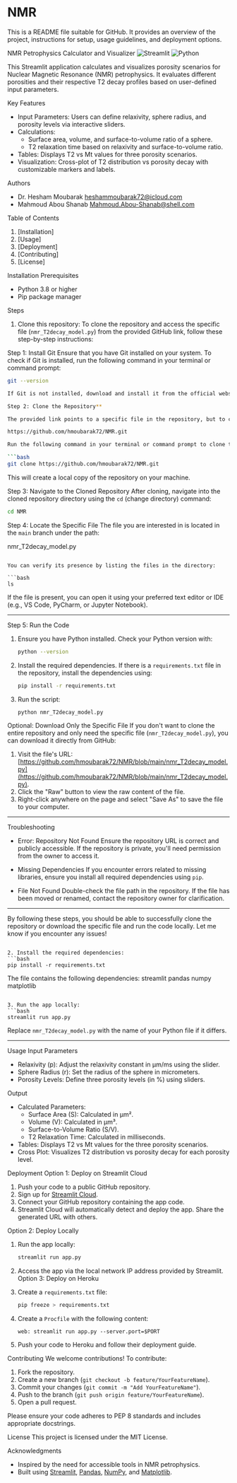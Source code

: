 # NMR
This is a README file suitable for GitHub. It provides an overview of the project, instructions for setup, usage guidelines, and deployment options.

NMR Petrophysics Calculator and Visualizer
![Streamlit](https://img.shields.io/badge/Streamlit-FF4B4B?style=for-the-badge&logo=streamlit&logoColor=white)
![Python](https://img.shields.io/badge/Python-3776AB?style=for-the-badge&logo=python&logoColor=white)

This Streamlit application calculates and visualizes porosity scenarios for Nuclear Magnetic Resonance (NMR) petrophysics. It evaluates different porosities and their respective T2 decay profiles based on user-defined input parameters.

Key Features
- Input Parameters: Users can define relaxivity, sphere radius, and porosity levels via interactive sliders.
- Calculations:
  - Surface area, volume, and surface-to-volume ratio of a sphere.
  - T2 relaxation time based on relaxivity and surface-to-volume ratio.
- Tables: Displays T2 vs Mt values for three porosity scenarios.
- Visualization: Cross-plot of T2 distribution vs porosity decay with customizable markers and labels.

Authors
- Dr. Hesham Moubarak heshammoubarak72@icloud.com
- Mahmoud Abou Shanab Mahmoud.Abou-Shanab@shell.com

Table of Contents
1. [Installation]
2. [Usage]
3. [Deployment]
4. [Contributing]
5. [License]

Installation
Prerequisites
- Python 3.8 or higher
- Pip package manager

Steps
1. Clone this repository:
  To clone the repository and access the specific file (`nmr_T2decay_model.py`) from the provided GitHub link, follow these step-by-step instructions:

Step 1: Install Git
Ensure that you have Git installed on your system. To check if Git is installed, run the following command in your terminal or command prompt:

```bash
git --version

If Git is not installed, download and install it from the official website: [https://git-scm.com/](https://git-scm.com/).

Step 2: Clone the Repository**

The provided link points to a specific file in the repository, but to clone the entire repository, you need the repository's main URL. Based on the link you provided, the repository's main URL is:

https://github.com/hmoubarak72/NMR.git

Run the following command in your terminal or command prompt to clone the repository:

```bash
git clone https://github.com/hmoubarak72/NMR.git
```

This will create a local copy of the repository on your machine.

Step 3: Navigate to the Cloned Repository
After cloning, navigate into the cloned repository directory using the `cd` (change directory) command:

```bash
cd NMR
```

Step 4: Locate the Specific File
The file you are interested in is located in the `main` branch under the path:

nmr_T2decay_model.py
```

You can verify its presence by listing the files in the directory:

```bash
ls
```

If the file is present, you can open it using your preferred text editor or IDE (e.g., VS Code, PyCharm, or Jupyter Notebook).

---

Step 5: Run the Code
1. Ensure you have Python installed. Check your Python version with:
   ```bash
   python --version
   ```

2. Install the required dependencies. If there is a `requirements.txt` file in the repository, install the dependencies using:
   ```bash
   pip install -r requirements.txt
   ```

3. Run the script:
   ```bash
   python nmr_T2decay_model.py
   ```

Optional: Download Only the Specific File
If you don't want to clone the entire repository and only need the specific file (`nmr_T2decay_model.py`), you can download it directly from GitHub:

1. Visit the file's URL: [https://github.com/hmoubarak72/NMR/blob/main/nmr_T2decay_model.py](https://github.com/hmoubarak72/NMR/blob/main/nmr_T2decay_model.py).
2. Click the "Raw" button to view the raw content of the file.
3. Right-click anywhere on the page and select "Save As" to save the file to your computer.

---

Troubleshooting
- Error: Repository Not Found
  Ensure the repository URL is correct and publicly accessible. If the repository is private, you'll need permission from the owner to access it.

- Missing Dependencies
  If you encounter errors related to missing libraries, ensure you install all required dependencies using `pip`.

- File Not Found
  Double-check the file path in the repository. If the file has been moved or renamed, contact the repository owner for clarification.

---

By following these steps, you should be able to successfully clone the repository or download the specific file and run the code locally. Let me know if you encounter any issues!

   ```

2. Install the required dependencies:
   ```bash
   pip install -r requirements.txt
   ```

   The  file contains the following dependencies:
   streamlit
   pandas
   numpy
   matplotlib
   ```

3. Run the app locally:
   ```bash
   streamlit run app.py
   ```

   Replace `nmr_T2decay_model.py` with the name of your Python file if it differs.

---

Usage
Input Parameters
- Relaxivity (p): Adjust the relaxivity constant in µm/ms using the slider.
- Sphere Radius (r): Set the radius of the sphere in micrometers.
- Porosity Levels: Define three porosity levels (in %) using sliders.

Output
- Calculated Parameters:
  - Surface Area (S): Calculated in µm².
  - Volume (V): Calculated in µm³.
  - Surface-to-Volume Ratio (S/V).
  - T2 Relaxation Time: Calculated in milliseconds.
- Tables: Displays T2 vs Mt values for the three porosity scenarios.
- Cross Plot: Visualizes T2 distribution vs porosity decay for each porosity level.

Deployment
Option 1: Deploy on Streamlit Cloud
1. Push your code to a public GitHub repository.
2. Sign up for [Streamlit Cloud](https://streamlit.io/cloud).
3. Connect your GitHub repository containing the app code.
4. Streamlit Cloud will automatically detect and deploy the app. Share the generated URL with others.

Option 2: Deploy Locally
1. Run the app locally:
   ```bash
   streamlit run app.py
   ```
2. Access the app via the local network IP address provided by Streamlit.
Option 3: Deploy on Heroku
1. Create a `requirements.txt` file:
   ```bash
   pip freeze > requirements.txt
   ```

2. Create a `Procfile` with the following content:
   ```
   web: streamlit run app.py --server.port=$PORT
   ```

3. Push your code to Heroku and follow their deployment guide.

Contributing
We welcome contributions! To contribute:
1. Fork the repository.
2. Create a new branch (`git checkout -b feature/YourFeatureName`).
3. Commit your changes (`git commit -m "Add YourFeatureName"`).
4. Push to the branch (`git push origin feature/YourFeatureName`).
5. Open a pull request.

Please ensure your code adheres to PEP 8 standards and includes appropriate docstrings.

License
This project is licensed under the MIT License. 

Acknowledgments
- Inspired by the need for accessible tools in NMR petrophysics.
- Built using [Streamlit](https://streamlit.io), [Pandas](https://pandas.pydata.org), [NumPy](https://numpy.org), and [Matplotlib](https://matplotlib.org).

